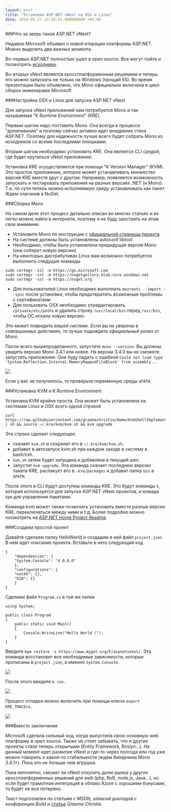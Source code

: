 ```yaml
---
layout: post
title: "Установка ASP.NET vNext на OSX и Linux"
date: 2014-05-27 22:29:41.000000000 +04:00
---
```

###Что за зверь такой ASP.NET vNext?

Недавно Microsoft объявил о новой итерации платформы ASP.NET. Можно выделить два важных момента.

Во-первых ASP.NET полностью ушел в open source. Все могут пойти и посмотреть [исходники](https://github.com/aspnet).

Во-вторых vNext является кроссплатформенным решением и теперь его можно запускать не только на Windows (прощай IIS). Во время презентации было объявлено, что Mono официально включена в цикл сборок инженерами Microsoft.

###Настройка OSX и Linux для запуска ASP.NET vNext

Для запуска vNext приложений нам потребуется Mono и так называемая "K Runtime Environment" (KRE).

Первым шагом надо поставить Mono. Она всегда в процессе "допиливания" и поэтому сейчас активно идет внедрение стека ASP.NET. Поэтому для надежности лучше всего будет собрать Mono из исходников со всеми последними плюшками.

Вторым шагом необходимо установить KRE. Она является CLI средой, где будет крутиться vNext приложение.

Установка KRE осуществляется при помощи "K Version Manager" (KVM). Это простое приложение, которое может устанавливать множество версий KRE вместе друг с другом. Например, появляется возможность запускать и тестировать приложения на разных версиях .NET (и Mono). Т.е. по сути теперь можно исполняемую среду устанавливать как пакет. Ждем плагинов в NuGet.

###Сборка Mono

На самом деле этот процесс детально описан во многих статьях и их легко можно найти в интернете, поэтому я не буду заострять на этом свое внимание.

* Установите Mono по инструкции с [официальной страницы проекта](https://github.com/mono/mono)
* На системе должны быть установлены autoconf libtool
* Необходимо, чтобы была установлена предыдущая версия Mono (она соберет новую версию)
* На некоторых дистрибутивах Linux вам возможно потребуется выполнить следущие команды

<pre><code>sudo certmgr -ssl -m https://go.microsoft.com
sudo certmgr -ssl -m https://nugetgallery.blob.core.windows.net
sudo certmgr -ssl -m https://nuget.org</code></pre>

* Для пользователей Linux необходимо выполнить `mozroots --import --sync` после установки, чтобы предотвратить возможные проблемы с сертификатами
* Для пользовать OSX необходимо отредактировать `/private/etc/paths` и удалить строку `/usr/local/bin` перед `/usr/bin`, чтобы ОС искала новую версию.

*Это может повредить вашей системе. Если вы не уверены в совершаемых действиях, то лучше подождите официальный релиз от Mono.*

После всего вышепроделанного, запустите `mono --version`. Вы должны увидеть версию Mono 3.4.1 или новее. На версии 3.4.0 вы не сможете запустить приложения. Они буду падать с ошибкой `Could not load type 'System.Reflection.Internal.MemoryMappedFileBlock' from assembly...`

![](http://habrastorage.org/files/f69/80f/445/f6980f445431418bab5fdeae5e57dbf4.png)

Если у вас не получилось, то проверьте переменную среды `$PATH`.

###Установка KVM и K Runtime Environment

Установка KVM крайне проста. Она может быть установлена на системам Linux и OSX всего одной строкой

<pre><code>curl https://raw.githubusercontent.com/graemechristie/Home/KvmShellImplementation/kvmsetup.sh | sh && source ~/.kre/kvm/kvm.sh && kvm upgrade</code></pre>

Эта строка сделает следующее:

* скачает `kvm.sh` и сохранит его в `~/.kre/kvm/kvm.sh`.
* добавит в автозапуск kvm.sh при каждом заходе в систему в bash/zsh.
* `kvm.sh` затем будет запущена и добавлена в текущий шел.
* запустит `kvm upgrade`. Эта команда скачает последнею версию пакета KRE, распакует его в `.kre/packages` и добавит папку `bin` в `$PATH`.

После этого в CLI будут доступны команды KRE. Это будут команды `k`, которая используется для запуска ASP.NET vNext проектов, и комада `kpm` для управления пакетами.

Команда kvm может также позволить установить вместе разные версии KRE, переключаться между ними и т.д. Более подробно можно посмотреть на [ASP.NET Home Project Readme](https://github.com/aspnet/home).

###Создаем простой проект

Давайте сделаем папку HelloWorld и создадим в ней файл
`project.json`. В нем идет описание проекта. Вставьте в него следующий код

<pre><code>{
	"dependencies": {
	"System.Console": "4.0.0.0"
	},
	"configurations": {
	"net45": {},
	"k10": {}
	}
}</code></pre>

Сделаем файл `Program.cs` в той же папке

<pre><code>using System;

public class Program
{
	public static void Main()
	{
		Console.WriteLine("Hello World !");
	}
}</code></pre>

Введите `kpm restore -s https://www.myget.org/F/aspnetvnext/`.  Эта команда восстановит все необходимые зависимости, которые прописаны в `project.json`, а именно `System.Console`.

![](http://beta.hstor.org/files/758/00e/41d/75800e41dd4e467cbbe3519dcafb8c0e.png)

После этого введите `k run.`

![](http://beta.hstor.org/files/ee8/7c4/272/ee87c4272f2449bca5b0a2df8e8eb7f0.png)

Процесс отладки можно включить при помощи ключа `export KRE_TRACE=1`.

![](http://beta.hstor.org/files/0b1/acc/d1f/0b1accd1fe0047b3ba6a5227318ab5c8.png)

###Вместо заключения

Microsoft сделала сильный ход, когда выпустила свою основную web платформу в open source. Также не стоит забывать, что и другие проекты стали теперь открытыми (Entity Framework, Roslyn...). На данный момент идет развитие vNext и где-то через полгода или год уже можно говорить о какой-то стабильности (ждем бинарники Mono 3.4.1+). Пока это не больше чем игрушка.

Пока непонятно, сможет ли vNext откусить долю рынка у других кроссплатформенных решений для web (php, RoR, node.js, Java...), но если будет грамотная интеграция в облако Azure с хорошими бонусами, то будет не все потеряно.



*Текст подготовлен по статьям с MSDN, записей докладов с конференции Build и [статье](http://graemechristie.github.io/graemechristie/blog/2014/05/26/asp-dot-net-vnext-on-osx-and-linux/) Graeme Christie.*

